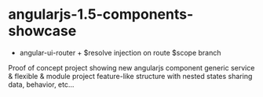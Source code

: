 # angularjs-1.5-components-showcase

- angular-ui-router + $resolve injection on route $scope branch

Proof of concept project showing new angularjs component generic service & flexible & module project feature-like structure with nested states sharing data, behavior, etc...
